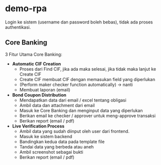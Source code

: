 # demo-rpa

Login ke sistem (username dan password boleh bebas), tidak ada proses authentikasi.

## Core Banking

3 Fitur Utama Core Banking:

- **Automatic CIF Creation**
  - Proses dari Find CIF, jika ada maka selesai, jika tidak maka lanjut ke Create CIF
  - Create CIF membuat CIF dengan memasukan field yang diperlukan
  - (Perform maker checker function automatically) -> nanti
  - Membuat laporan (email)
- **Bond Coupon Distribution**
  - Mendapatkan data dari email / excel tentang obligasi
  - Ambil data dan attachment dari email
  - Masuk ke Core Banking dan menginput data yang diperlukan
  - Berikan email ke checker / approver untuk meng-approve transaksi
  - Berikan report (email / pdf)
- **Live Verification Process**
  - Ambil data yang sudah diinput oleh user dari frontend.
  - Masuk ke sistem backend
  - Bandingkan kedua data pada template file
  - Tandai data yang berbeda atau aneh
  - Ambil screenshot sebagai bukti
  - Berikan report (email / pdf)
